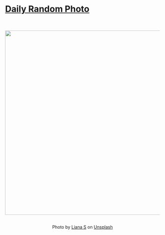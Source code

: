 # [Daily Random Photo](https://www.dailyrandomphoto.com/)

<div align="center">
  <br>
  <br>
  <a href="https://www.dailyrandomphoto.com/p/2025/2025-06-26/"><img src="https://images.unsplash.com/photo-1748717111733-272c531d716d?crop=entropy&cs=tinysrgb&fit=max&fm=jpg&ixid=M3w3NzUwOHwwfDF8cmFuZG9tfHx8fHx8fHx8MTc1MDg5ODk2NXw&ixlib=rb-4.1.0&q=80&w=1080" width="600px"></a>
  <br>
  <br>
  <p class="has-text-grey">Photo by <a href="https://unsplash.com/@cherstve_pechivo?utm_source=Daily%20Random%20Photo&amp;utm_medium=referral" target="_blank" rel="noopener noreferrer">Liana S</a> on <a href="https://unsplash.com/photos/flowers-bloom-in-the-golden-light-of-sunset-KljshtzSd64?utm_source=Daily%20Random%20Photo&amp;utm_medium=referral" target="_blank" rel="noopener noreferrer">Unsplash</a></p>
</div>
